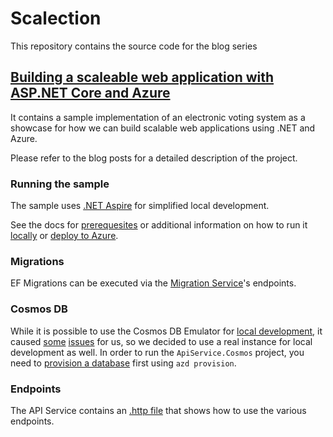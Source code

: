 # Scalection

This repository contains the source code for the blog series

## [Building a scaleable web application with ASP.NET Core and Azure](https://softaware.at/codeaware/building-a-scalable-web-application-with-asp-net-core-and-azure-1/)

It contains a sample implementation of an electronic voting system as a showcase for how we can build scalable web applications using .NET and Azure.

Please refer to the blog posts for a detailed description of the project.

### Running the sample

The sample uses [.NET Aspire](https://learn.microsoft.com/en-us/dotnet/aspire/get-started/aspire-overview) for simplified local development.

See the docs for [prerequesites](https://learn.microsoft.com/en-us/dotnet/aspire/fundamentals/setup-tooling?tabs=windows&pivots=visual-studio) or additional information on how to run it [locally](https://learn.microsoft.com/en-us/dotnet/aspire/fundamentals/networking-overview) or [deploy to Azure](https://learn.microsoft.com/en-us/dotnet/aspire/deployment/azure/aca-deployment).

### Migrations

EF Migrations can be executed via the [Migration Service](src/Scalection/Scalection.MigrationService)'s endpoints.

### Cosmos DB

While it is possible to use the Cosmos DB Emulator for [local development](https://learn.microsoft.com/en-us/dotnet/aspire/database/azure-cosmos-db-component?tabs=dotnet-cli#app-host-usage), it caused [some](https://github.com/Azure/azure-cosmos-db-emulator-docker/issues/87) [issues](https://stackoverflow.com/questions/63666398/getting-error-403-in-cosmosdb-emulator-database-account-localhost-does-not-exis) for us, so we decided to use a real instance for local development as well. In order to run the `ApiService.Cosmos` project, you need to [provision a database](https://learn.microsoft.com/en-us/dotnet/aspire/deployment/azure/aca-deployment-azd-in-depth?tabs=windows) first using `azd provision`.

### Endpoints
The API Service contains an [.http file](src/Scalection/Scalection.ApiService/app.http) that shows how to use the various endpoints.